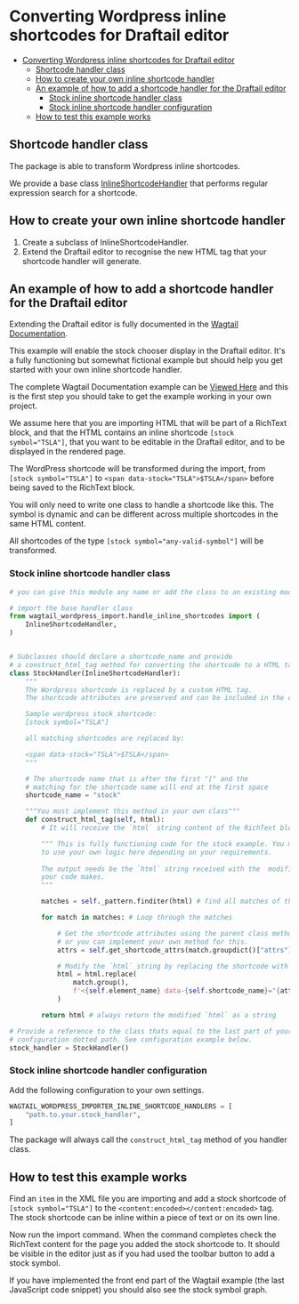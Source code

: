 # Converting Wordpress inline shortcodes for Draftail editor

- [Converting Wordpress inline shortcodes for Draftail editor](#converting-wordpress-inline-shortcodes-for-draftail-editor)
  - [Shortcode handler class](#shortcode-handler-class)
  - [How to create your own inline shortcode handler](#how-to-create-your-own-inline-shortcode-handler)
  - [An example of how to add a shortcode handler for the Draftail editor](#an-example-of-how-to-add-a-shortcode-handler-for-the-draftail-editor)
    - [Stock inline shortcode handler class](#stock-inline-shortcode-handler-class)
    - [Stock inline shortcode handler configuration](#stock-inline-shortcode-handler-configuration)
  - [How to test this example works](#how-to-test-this-example-works)

## Shortcode handler class

The package is able to transform Wordpress inline shortcodes.

We provide a base class [InlineShortcodeHandler](/wagtail-wordpress-import/wagtail_wordpress_import/handle_inline_shortcodes.py) that performs regular expression search for a shortcode.

## How to create your own inline shortcode handler

1. Create a subclass of InlineShortcodeHandler.
2. Extend the Draftail editor to recognise the new HTML tag that your shortcode handler will generate.

## An example of how to add a shortcode handler for the Draftail editor

Extending the Draftail editor is fully documented in the [Wagtail Documentation](https://docs.wagtail.io/en/stable/extending/extending_draftail.html).

This example will enable the stock chooser display in the Draftail editor. It's a fully functioning but somewhat fictional example but should help you get started with your own inline shortcode handler.

The complete Wagtail Documentation example can be [Viewed Here](https://docs.wagtail.io/en/stable/extending/extending_draftail.html#creating-new-entities) and this is the first step you should take to get the example working in your own project.

We assume here that you are importing HTML that will be part of a RichText block, and that the HTML contains an inline shortcode `[stock symbol="TSLA"]`, that you want to be editable in the Draftail editor, and to be displayed in the rendered page.

The WordPress shortcode will be transformed during the import, from `[stock symbol="TSLA"]` to `<span data-stock="TSLA">$TSLA</span>` before being saved to the RichText block.

You will only need to write one class to handle a shortcode like this. The symbol is dynamic and can be different across multiple shortcodes in the same HTML content.

All shortcodes of the type `[stock symbol="any-valid-symbol"]` will be transformed.

### Stock inline shortcode handler class

```python
# you can give this module any name or add the class to an existing module

# import the base handler class
from wagtail_wordpress_import.handle_inline_shortcodes import (
    InlineShortcodeHandler, 
)


# Subclasses should declare a shortcode_name and provide
# a construct_html_tag method for converting the shortcode to a HTML tag.
class StockHandler(InlineShortcodeHandler):
    """
    The Wordpress shortcode is replaced by a custom HTML tag. 
    The shortcode attributes are preserved and can be included in the custom HTML tag.

    Sample wordpress stock shortcode:
    [stock symbol="TSLA"]

    all matching shortcodes are replaced by:

    <span data-stock="TSLA">$TSLA</span>
    """

    # The shortcode name that is after the first "[" and the 
    # matching for the shortcode name will end at the first space
    shortcode_name = "stock"

    """You must implement this method in your own class"""
    def construct_html_tag(self, html):
        # It will receive the `html` string content of the RichText block

        """ This is fully functioning code for the stock example. You may need 
        to use your own logic here depending on your requirements.
        
        The output needs be the `html` string received with the  modifications 
        your code makes.
        """

        matches = self._pattern.finditer(html) # find all matches of the shortcode

        for match in matches: # Loop through the matches

            # Get the shortcode attributes using the parent class method
            # or you can implement your own method for this.
            attrs = self.get_shortcode_attrs(match.groupdict()["attrs"])

            # Modify the `html` string by replacing the shortcode with a HTML tag.
            html = html.replace(
                match.group(),
                f'<{self.element_name} data-{self.shortcode_name}="{attrs["symbol"]}">${attrs["symbol"]}</{self.element_name}>',
            )

        return html # always return the modified `html` as a string

# Provide a reference to the class thats equal to the last part of your 
# configuration dotted path. See configuration example below.
stock_handler = StockHandler()
```

### Stock inline shortcode handler configuration

Add the following configuration to your own settings.

```python
WAGTAIL_WORDPRESS_IMPORTER_INLINE_SHORTCODE_HANDLERS = [
    "path.to.your.stock_handler",
]
```

The package will always call the `construct_html_tag` method of you handler class.

## How to test this example works

Find an `item` in the XML file you are importing and add a stock shortcode of `[stock symbol="TSLA"]` to the `<content:encoded></content:encoded>` tag. The stock shortcode can be inline within a piece of text or on its own line.

Now run the import command. When the command completes check the RichText content for the page you added the stock shortcode to. It should be visible in the editor just as if you had used the toolbar button to add a stock symbol.

If you have implemented the front end part of the Wagtail example (the last JavaScript code snippet) you should also see the stock symbol graph.
